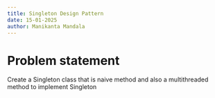 ```yaml
---
title: Singleton Design Pattern
date: 15-01-2025
author: Manikanta Mandala
---
```


# Problem statement

Create a Singleton class that is naive method and also a multithreaded method to
implement Singleton

